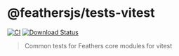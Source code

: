 # @feathersjs/tests-vitest

[![CI](https://github.com/feathersjs/feathers/workflows/CI/badge.svg)](https://github.com/feathersjs/feathers/actions?query=workflow%3ACI)
[![Download Status](https://img.shields.io/npm/dm/@feathersjs/tests-vitest.svg?style=flat-square)](https://www.npmjs.com/package/@feathersjs/tests-vitest)

> Common tests for Feathers core modules for vitest
